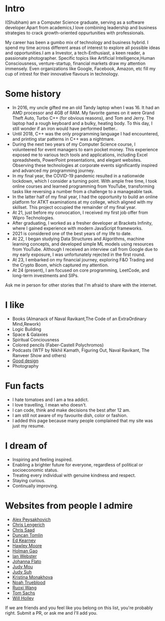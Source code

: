 # Intro

I(Shubham) am a Computer Science graduate, serving as a software developer.Apart from academics,I love combining leadership and business strategies to crack growth-oriented oppurtunities with professionals.

My career has been a gumbo mix of technology and business hybrid. I spend my time across different areas of interest to explore all possible ideas and opportunities.I am a Investor, a tech-Enthusiast, a keen reader, a passionate photographer. Specific topics like Artificial Intelligence,Human Consciousness, venture-startup, financial markets draw my attention immensely. Even organizations like Google, Facebook, Amazon, etc fill my cup of intrest for their innovative flavours in technology.

# Some history

- In 2016, my uncle gifted me an old Tandy laptop when I was 16. It had an AMD processor and 4GB of RAM. My favorite games on it were Grand Theft Auto, Turbo C++ (for obvious reasons), and Tom and Jerry. The laptop had a rough keyboard and a bulky, heating body. To this day, I still wonder if an iron would have performed better..
- Until 2018, C++ was the only programming language I had encountered, and printing star patterns in C++ was a nightmare.
- During the next two years of my Computer Science course, I volunteered for event managers to earn pocket money. This experience exposed me to various tech tools and applications, including Excel spreadsheets, PowerPoint presentations, and elegant websites. Observing these technologies at corporate events significantly inspired and advanced my programming journey.
- In my final year, the COVID-19 pandemic resulted in a nationwide lockdown, which I consider a turning point. With ample free time, I took online courses and learned programming from YouTube, transforming tasks like reversing a number from a challenge to a manageable task.
- In the latter half of my final year, I had the opportunity to build an online platform for ATKT examinations at my college, which aligned with my skillset. This project occupied the remainder of my final year.
- At 21, just before my convocation, I received my first job offer from Wipro Technologies.
- After graduating, I worked as a fresher developer at Brackets Infinity, where I gained experience with modern JavaScript frameworks.
- 2021 is considered one of the best years of my life to date.
- At 22, I began studying Data Structures and Algorithms, machine learning concepts, and developed simple ML models using resources from YouTube. Although I received an interview call from Google due to my early exposure, I was unfortunately rejected in the first round.
- At 23, I embarked on my financial journey, exploring F&O Trading and the Crypto Boom, which captured my attention.
- At 24 (present), I am focused on core programming, LeetCode, and long-term investments and SIPs.

Ask me in person for other stories that I'm afraid to share with the internet.

# I like

- Books (Almanack of Naval Ravikant,The Code of an ExtraOrdinary Mind,Rework)
- Logic Building
- Space & Galaxies
- Spiritual Conciousness
- Colored pencils (Faber-Castell Polychromos)
- Podcasts (WTF by Nikhil Kamath, Figuring Out, Naval Ravikant, The Ranveer Show and others)
- [Good design](/myportfolio)
- Photography

# Fun facts

- I hate tomatoes and I am a tea addict.
- I love travelling, I mean who doesn't.
- I can code, think and make decisions the best after 12 am.
- I am still not aware of my favourite dish, color or fashion.
- I added this page because many people complained that my site was just my resume.

# I dream of

- Inspiring and feeling inspired.
- Enabling a brighter future for everyone, regardless of political or socioeconomic status.
- Treating every individual with genuine kindness and respect.
- Staying curious.
- Continually improving.

# Websites from people I admire

- [Alex Peysakhovich](http://alexpeys.github.io/)
- [Chris Lengerich](http://www.chrislengerich.com/)
- [Chris Saad](https://www.chrissaad.com/)
- [Duncan Tomlin](http://duncantomlin.com/)
- [Ed Kearney](https://edkearney.com/)
- [Hawley Moore](http://hawleymoore.com/)
- [Holman Gao](https://golmansax.com/)
- [Ian Webster](http://ianww.com/)
- [Johanna Flato](https://www.johannaflato.com/)
- [Judy Mou](http://www.judymou.com/)
- [Judy Suh](https://www.judysuh.com/)
- [Kristina Monakhova](https://kristinamonakhova.com/)
- [Noah Trueblood](http://notrueblood.com/)
- [Ruoxi Wang](http://ruoxiw.com/)
- [Tom Sachs](https://www.tomsachs.org/)
- [Will Holley](https://willholley.com/)

If we are friends and you feel like you belong on this list, you're probably right. Submit a PR, or ask me and I'll add you.
